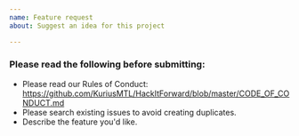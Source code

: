 ```yaml
---
name: Feature request
about: Suggest an idea for this project

---
```


### Please read the following before submitting:
- Please read our Rules of Conduct: https://github.com/KuriusMTL/HackItForward/blob/master/CODE_OF_CONDUCT.md
- Please search existing issues to avoid creating duplicates.
- Describe the feature you'd like.
